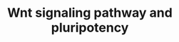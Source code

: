 ---
annotations:
- type: Pathway Ontology
  value: Wnt signaling pathway
- type: Cell Type Ontology
  value: pluripotent stem cell
authors:
- MaintBot
- Mkutmon
- Egonw
- Eweitz
description: This pathway was adapted from several resources and is designed to provide
  a theoretical frame-work for examining Wnt signaling and interacting components
  in the context of embryonic stem-cell pluripotency and self-renewal.  A central
  organizing theme of this pathway are known drug targets which promote self-renewal
  or pluripotency (BIO and IQ-1)  and implicated upstream regulators of the core pluripotency
  transcriptional components (e.g. Nanog).  It should be noted  that it is unclear
  whether all the depicted components participate in this pathway in human embryonic
  stem cells.  Interactions and object/gene groups for the pathway exist for the majority
  of components.
last-edited: 2021-05-23
organisms:
- Pan troglodytes
redirect_from:
- /index.php/Pathway:WP893
- /instance/WP893
schema-jsonld:
- '@context': https://schema.org/
  '@id': https://wikipathways.github.io/pathways/WP893.html
  '@type': Dataset
  creator:
    '@type': Organization
    name: WikiPathways
  description: This pathway was adapted from several resources and is designed to
    provide a theoretical frame-work for examining Wnt signaling and interacting components
    in the context of embryonic stem-cell pluripotency and self-renewal.  A central
    organizing theme of this pathway are known drug targets which promote self-renewal
    or pluripotency (BIO and IQ-1)  and implicated upstream regulators of the core
    pluripotency transcriptional components (e.g. Nanog).  It should be noted  that
    it is unclear whether all the depicted components participate in this pathway
    in human embryonic stem cells.  Interactions and object/gene groups for the pathway
    exist for the majority of components.
  keywords:
  - WNT9B
  - PRKCH
  - NLK
  - MAPK9
  - MMP7
  - PPP2R5C
  - FZD4
  - TP53
  - PPP2CB
  - PPP2R2C
  - FRAT1
  - 26S Proteasome Degradation
  - TCF7
  - WNT16
  - MYC
  - WNT11
  - CCND1
  - PRKCQ
  - LOC100616510
  - CCND3
  - PPP2R2A
  - RHOA
  - FZD1
  - LDLR
  - WNT1
  - WNT6
  - FZD9
  - CSNK1E
  - TCF7L2
  - WNT4
  - FZD10
  - DVL3
  - Groucho
  - CCND2
  - FOXD3
  - WNT3
  - POU5F1
  - DVL1
  - LRP5
  - WNT7A
  - CTBP1
  - LOC454731
  - PRKCZ
  - Apoptosis
  - PPM1J
  - JUN
  - CTNND1
  - LRP6
  - PRKCI
  - PPP2R1A
  - LOC465393
  - NKD2
  - ZBTB33
  - LOC459203
  - CTBP2
  - WNT10B
  - WNT2
  - WNT5A
  - APC
  - RACGAP1
  - AXIN2
  - FZD7
  - PPARD
  - CD44
  - WNT5B
  - FOSL1
  - PPP2R1B
  - SOX2
  - PPP2R3B
  - PPP2R2B
  - AXIN1
  - PPP2R5E
  - DVL2
  - MAPK10
  - NFYA
  - FZD6
  - NANOG
  - ESRRB
  - WNT2B
  - PRKD1
  - FZD5
  - TCF7L1
  - NKD1
  - P300
  - PPP2CA
  - LEF1
  - WNT10A
  - WNT3A
  - FZD3
  - PPP2R4
  - PAFAH1B1
  - CTNNB1
  - PPP2R3A
  - PRKCB
  - PLAU
  - Prkcc
  - MAP3K7
  - FZD8
  - FBXW2
  - PRKCA
  - CREBBP
  - PRKCD
  license: CC0
  name: Wnt signaling pathway and pluripotency
seo: CreativeWork
title: Wnt signaling pathway and pluripotency
wpid: WP893
---